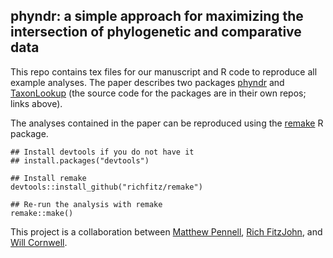 ## phyndr: a simple approach for maximizing the intersection of phylogenetic and comparative data

This repo contains tex files for our manuscript and R code to reproduce all example analyses. The paper describes two packages [phyndr](https://github.com/richfitz/phyndr) and [TaxonLookup](https://github.com/wcornwell/TaxonLookup) (the source code for the packages are in their own repos; links above).

The analyses contained in the paper can be reproduced using the [remake](https://github.com/richfitz/remake) R package.

```
## Install devtools if you do not have it
## install.packages("devtools")

## Install remake
devtools::install_github("richfitz/remake")

## Re-run the analysis with remake
remake::make()
```

This project is a collaboration between [Matthew Pennell](https://mwpennell.github.io), [Rich FitzJohn](http://richfitz.github.io/), and [Will Cornwell](http://willcornwell.org/). 
